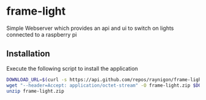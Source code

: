 # frame-light
Simple Webserver which provides an api and ui to switch on lights connected to a raspberry pi

## Installation

Execute the following script to install the application
```bash
DOWNLOAD_URL=$(curl -s https://api.github.com/repos/raynigon/frame-light/releases/latest | python3 -c "import sys, json; print(list(filter(lambda x: '$(arch)'[:-1] in x['name'], json.load(sys.stdin)['assets']))[0]['url'])")
wget "--header=Accept: application/octet-stream" -O frame-light.zip $DOWNLOAD_URL
unzip frame-light.zip
```